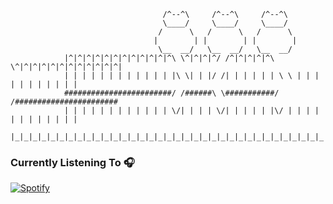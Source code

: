 ```
                                  /^--^\     /^--^\     /^--^\
                                  \____/     \____/     \____/
                                 /      \   /      \   /      \
                                |        | |        | |        |
                                 \__  __/   \__  __/   \__  __/
            |^|^|^|^|^|^|^|^|^|^|^|^\ \^|^|^|^/ /^|^|^|^|^\ \^|^|^|^|^|^|^|^|^|^|^|^|
            | | | | | | | | | | | | |\ \| | |/ /| | | | | | \ \ | | | | | | | | | | |
            ########################/ /######\ \###########/ /#######################
            | | | | | | | | | | | | \/| | | | \/| | | | | |\/ | | | | | | | | | | | |
            |_|_|_|_|_|_|_|_|_|_|_|_|_|_|_|_|_|_|_|_|_|_|_|_|_|_|_|_|_|_|_|_|_|_|_|_|
```
### Currently Listening To 🎧

[![Spotify](https://widget.nowplaying.site/jRfnhyliZpintrp7)](https://open.spotify.com/user/USER_NAME)

